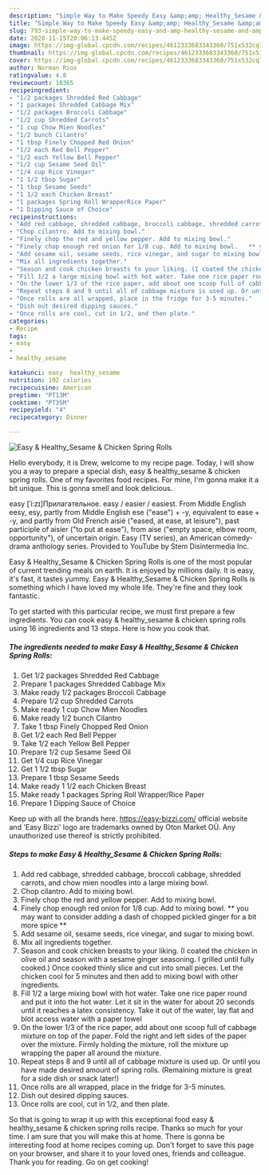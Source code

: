 ```yaml
---
description: "Simple Way to Make Speedy Easy &amp;amp; Healthy_Sesame &amp;amp; Chicken Spring Rolls"
title: "Simple Way to Make Speedy Easy &amp;amp; Healthy_Sesame &amp;amp; Chicken Spring Rolls"
slug: 793-simple-way-to-make-speedy-easy-and-amp-healthy-sesame-and-amp-chicken-spring-rolls
date: 2020-11-15T20:06:13.445Z
image: https://img-global.cpcdn.com/recipes/4612333683343360/751x532cq70/easy-healthy_sesame-chicken-spring-rolls-recipe-main-photo.jpg
thumbnail: https://img-global.cpcdn.com/recipes/4612333683343360/751x532cq70/easy-healthy_sesame-chicken-spring-rolls-recipe-main-photo.jpg
cover: https://img-global.cpcdn.com/recipes/4612333683343360/751x532cq70/easy-healthy_sesame-chicken-spring-rolls-recipe-main-photo.jpg
author: Norman Rios
ratingvalue: 4.8
reviewcount: 10365
recipeingredient:
- "1/2 packages Shredded Red Cabbage"
- "1 packages Shredded Cabbage Mix"
- "1/2 packages Broccoli Cabbage"
- "1/2 cup Shredded Carrots"
- "1 cup Chow Mien Noodles"
- "1/2 bunch Cilantro"
- "1 tbsp Finely Chopped Red Onion"
- "1/2 each Red Bell Pepper"
- "1/2 each Yellow Bell Pepper"
- "1/2 cup Sesame Seed Oil"
- "1/4 cup Rice Vinegar"
- "1 1/2 tbsp Sugar"
- "1 tbsp Sesame Seeds"
- "1 1/2 each Chicken Breast"
- "1 packages Spring Roll WrapperRice Paper"
- "1 Dipping Sauce of Choice"
recipeinstructions:
- "Add red cabbage, shredded cabbage, broccoli cabbage, shredded carrots, and chow mien noodles into a large mixing bowl."
- "Chop cilantro. Add to mixing bowl."
- "Finely chop the red and yellow pepper. Add to mixing bowl."
- "Finely chop enough red onion for 1/8 cup. Add to mixing bowl.   ** you may want to consider adding a dash of chopped pickled ginger for a bit more spice **"
- "Add sesame oil, sesame seeds, rice vinegar, and sugar to mixing bowl."
- "Mix all ingredients together."
- "Season and cook chicken breasts to your liking. (I coated the chicken in olive oil and season with a sesame ginger seasoning. I grilled until fully cooked.) Once cooked thinly slice and cut into small pieces. Let the chicken cool for 5 minutes and then add to mixing bowl with other ingredients."
- "Fill 1/2 a large mixing bowl with hot water. Take one rice paper round and put it into the hot water. Let it sit in the water for about 20 seconds until it reaches a latex consistency. Take it out of the water, lay flat and blot access water with a paper towel"
- "On the lower 1/3 of the rice paper, add about one scoop full of cabbage mixture on top of the paper. Fold the right and left sides of the paper over the mixture. Firmly holding the mixture, roll the mixture up wrapping the paper all around the mixture."
- "Repeat steps 8 and 9 until all of cabbage mixture is used up. Or until you have made desired amount of spring rolls. (Remaining mixture is great for a side dish or snack later!)"
- "Once rolls are all wrapped, place in the fridge for 3-5 minutes."
- "Dish out desired dipping sauces."
- "Once rolls are cool, cut in 1/2, and then plate."
categories:
- Recipe
tags:
- easy
- 
- healthy_sesame

katakunci: easy  healthy_sesame 
nutrition: 192 calories
recipecuisine: American
preptime: "PT13M"
cooktime: "PT35M"
recipeyield: "4"
recipecategory: Dinner

---
```



![Easy &amp; Healthy_Sesame &amp; Chicken Spring Rolls](https://img-global.cpcdn.com/recipes/4612333683343360/751x532cq70/easy-healthy_sesame-chicken-spring-rolls-recipe-main-photo.jpg)

Hello everybody, it is Drew, welcome to my recipe page. Today, I will show you a way to prepare a special dish, easy &amp; healthy_sesame &amp; chicken spring rolls. One of my favorites food recipes. For mine, I'm gonna make it a bit unique. This is gonna smell and look delicious.

easy [ˈi:zɪ]Прилагательное. easy / easier / easiest. From Middle English eesy, esy, partly from Middle English ese (&#34;ease&#34;) + -y, equivalent to ease +‎ -y, and partly from Old French aisié (&#34;eased, at ease, at leisure&#34;), past participle of aisier (&#34;to put at ease&#34;), from aise (&#34;empty space, elbow room, opportunity&#34;), of uncertain origin. Easy (TV series), an American comedy-drama anthology series. Provided to YouTube by Stem Disintermedia Inc.

Easy &amp; Healthy_Sesame &amp; Chicken Spring Rolls is one of the most popular of current trending meals on earth. It is enjoyed by millions daily. It is easy, it's fast, it tastes yummy. Easy &amp; Healthy_Sesame &amp; Chicken Spring Rolls is something which I have loved my whole life. They're fine and they look fantastic.


To get started with this particular recipe, we must first prepare a few ingredients. You can cook easy &amp; healthy_sesame &amp; chicken spring rolls using 16 ingredients and 13 steps. Here is how you cook that.

<!--inarticleads1-->

##### The ingredients needed to make Easy &amp; Healthy_Sesame &amp; Chicken Spring Rolls:

1. Get 1/2 packages Shredded Red Cabbage
1. Prepare 1 packages Shredded Cabbage Mix
1. Make ready 1/2 packages Broccoli Cabbage
1. Prepare 1/2 cup Shredded Carrots
1. Make ready 1 cup Chow Mien Noodles
1. Make ready 1/2 bunch Cilantro
1. Take 1 tbsp Finely Chopped Red Onion
1. Get 1/2 each Red Bell Pepper
1. Take 1/2 each Yellow Bell Pepper
1. Prepare 1/2 cup Sesame Seed Oil
1. Get 1/4 cup Rice Vinegar
1. Get 1 1/2 tbsp Sugar
1. Prepare 1 tbsp Sesame Seeds
1. Make ready 1 1/2 each Chicken Breast
1. Make ready 1 packages Spring Roll Wrapper/Rice Paper
1. Prepare 1 Dipping Sauce of Choice


Keep up with all the brands here. https://easy-bizzi.com/ official website and &#39;Easy Bizzi&#39; logo are trademarks owned by Oton Market OÜ. Any unauthorized use thereof is strictly prohibited. 

<!--inarticleads2-->

##### Steps to make Easy &amp; Healthy_Sesame &amp; Chicken Spring Rolls:

1. Add red cabbage, shredded cabbage, broccoli cabbage, shredded carrots, and chow mien noodles into a large mixing bowl.
1. Chop cilantro. Add to mixing bowl.
1. Finely chop the red and yellow pepper. Add to mixing bowl.
1. Finely chop enough red onion for 1/8 cup. Add to mixing bowl.   ** you may want to consider adding a dash of chopped pickled ginger for a bit more spice **
1. Add sesame oil, sesame seeds, rice vinegar, and sugar to mixing bowl.
1. Mix all ingredients together.
1. Season and cook chicken breasts to your liking. (I coated the chicken in olive oil and season with a sesame ginger seasoning. I grilled until fully cooked.) Once cooked thinly slice and cut into small pieces. Let the chicken cool for 5 minutes and then add to mixing bowl with other ingredients.
1. Fill 1/2 a large mixing bowl with hot water. Take one rice paper round and put it into the hot water. Let it sit in the water for about 20 seconds until it reaches a latex consistency. Take it out of the water, lay flat and blot access water with a paper towel
1. On the lower 1/3 of the rice paper, add about one scoop full of cabbage mixture on top of the paper. Fold the right and left sides of the paper over the mixture. Firmly holding the mixture, roll the mixture up wrapping the paper all around the mixture.
1. Repeat steps 8 and 9 until all of cabbage mixture is used up. Or until you have made desired amount of spring rolls. (Remaining mixture is great for a side dish or snack later!)
1. Once rolls are all wrapped, place in the fridge for 3-5 minutes.
1. Dish out desired dipping sauces.
1. Once rolls are cool, cut in 1/2, and then plate.




So that is going to wrap it up with this exceptional food easy &amp; healthy_sesame &amp; chicken spring rolls recipe. Thanks so much for your time. I am sure that you will make this at home. There is gonna be interesting food at home recipes coming up. Don't forget to save this page on your browser, and share it to your loved ones, friends and colleague. Thank you for reading. Go on get cooking!
